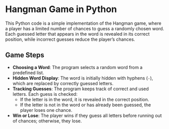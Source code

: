 <h1>Hangman Game in Python</h1>

  <p>This Python code is a simple implementation of the Hangman game, where a player has a limited number of chances to guess a randomly chosen word. Each guessed letter that appears in the word is revealed in its correct position, while incorrect guesses reduce the player’s chances.</p>

  <h2>Game Steps</h2>
  <ul>
    <li><strong>Choosing a Word</strong>: The program selects a random word from a predefined list.</li>
    <li><strong>Hidden Word Display</strong>: The word is initially hidden with hyphens (<code>-</code>), which are replaced by correctly guessed letters.</li>
    <li><strong>Tracking Guesses</strong>: The program keeps track of correct and used letters. Each guess is checked:
      <ul>
        <li>If the letter is in the word, it is revealed in the correct position.</li>
        <li>If the letter is not in the word or has already been guessed, the player loses one chance.</li>
      </ul>
    </li>
    <li><strong>Win or Lose</strong>: The player wins if they guess all letters before running out of chances; otherwise, they lose.</li>
  </ul>

